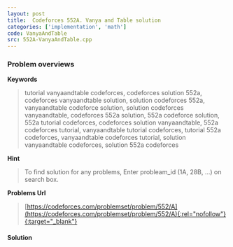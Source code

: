 ```yaml
---
layout: post
title:  Codeforces 552A. Vanya and Table solution
categories: ['implementation', 'math']
code: VanyaAndTable
src: 552A-VanyaAndTable.cpp
---
```

### **Problem overviews**

**Keywords**
> tutorial vanyaandtable codeforces, codeforces solution 552a, codeforces vanyaandtable solution, solution codeforces 552a, vanyaandtable codeforce solution, solution codeforces vanyaandtable, codeforces 552a solution, 552a codeforce solution, 552a tutorial codeforces, codeforces solution vanyaandtable, 552a codeforces tutorial, vanyaandtable tutorial codeforces, tutorial 552a codeforces, vanyaandtable codeforces tutorial, solution vanyaandtable codeforces, solution 552a codeforces

**Hint**
> To find solution for any problems, Enter probleam_id (1A, 28B, ...) on search box. 

**Problems Url**
> [https://codeforces.com/problemset/problem/552/A](https://codeforces.com/problemset/problem/552/A){:rel="nofollow"}{:target="_blank"}

#### **Solution**



